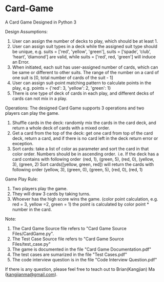 # Card-Game
A Card Game Designed in Python 3

Design Assumptions:
  1) User can assign the number of decks to play, which should be at least 1.
  2) User can assign suit types in a deck while the assigned suit type should be unique, e.g. suits = ['red', 'yellow', 'green'], suits = [‘spade’, ‘club’, ‘heart’, ‘diamond’] are valid, while suits = ['red', red, 'green'] will induce an Error.
  3) When initiated, each suit has user-assigned number of cards, which can be same or different to other suits. The range of the number on a card of one suit is [0, total number of cards of the suit - 1]
  4) User can assign suit-point matching pattern to calculate points in the play, e.g. points = {'red': 3, 'yellow': 2, 'green': 1}
  5) There is one type of deck of cards in each play, and different decks of cards can not mix in a play.
  
Operations: The designed Card Game supports 3 operations and two players can play the game.
  1) Shuffle cards in the deck: randomly mix the cards in the card deck, and return a whole deck of cards with a mixed order.
  2) Get a card from the top of the deck: get one card from top of the card deck, return a card, and if there is no card left in the deck return error or exception. 
  3) Sort cards: take a list of color as parameter and sort the card in that color order. Numbers should be in ascending order.  i.e. If the deck has a card contains with following order  (red, 1), (green, 5), (red, 0), (yellow, 3), (green, 2) Sort cards([yellow, green, red]) will return the cards with following order (yellow, 3), (green, 0), (green, 5), (red, 0), (red, 1) 
  
Game Play Rule:
  1) Two players play the game.
  2) They will draw 3 cards by taking turns.
  3) Whoever has the high score wins the game. (color point calculation, e.g. red = 3, yellow =2, green = 1) the point is calculated by color point * number in the card.
  
Note:
  1) The Card Game Source file refers to "Card Game Source Files/CardGame.py".
2) The Test Case Source file refers to "Card Game Source Files/test_case.py"
3) The game is documented in the file "Card Game Documentation.pdf"
4) The test cases are sumarized in the file "Test Cases.pdf"
5) The code interview question is in the file "Code Interview Question.pdf"

If there is any question, please feel free to teach out to Brian(Kangjian) Ma (kangjianma@gmail.com).


